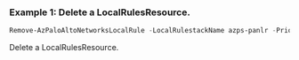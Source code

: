 ### Example 1: Delete a LocalRulesResource.
```powershell
Remove-AzPaloAltoNetworksLocalRule -LocalRulestackName azps-panlr -Priority 1 -ResourceGroupName azps_test_group_pan
```

Delete a LocalRulesResource.